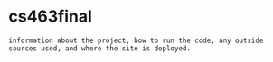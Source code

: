 # cs463final

```notes
information about the project, how to run the code, any outside sources used, and where the site is deployed.
```
